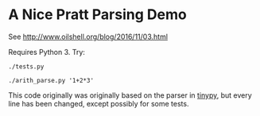 # A Nice Pratt Parsing Demo

See http://www.oilshell.org/blog/2016/11/03.html

Requires Python 3.  Try:

    ./tests.py 

    ./arith_parse.py '1+2*3'

This code originally was originally based on the parser in [tinypy][], but
every line has been changed, except possibly for some tests.

[tinypy]: http://tinypy.org/
